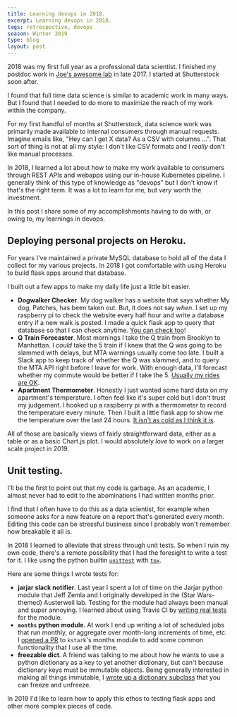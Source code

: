 ```yaml
---
title: Learning devops in 2018.
excerpt: Learning devops in 2018.
tags: retrospective, devops
season: Winter 2019
type: blog
layout: post
---
```


2018 was my first full year as a professional data scientist. I finished my postdoc work in [Joe's awesome lab](http://alab.psych.wisc.edu/) in late 2017. I started at Shutterstock soon after.

I found that full time data science is similar to academic work in many ways. But I found that I needed to do more to maximize the reach of my work within the company.

For my first handful of months at Shutterstock, data science work was primarily made available to internal consumers through manual requests. Imagine emails like, "Hey can I get X data? As a CSV with columns ...". That sort of thing is not at all my style: I don't like CSV formats and I _really_ don't like manual processes.

In 2018, I learned a lot about how to make my work available to consumers through REST APIs and webapps using our in-house Kubernetes pipeline. I generally think of this type of knowledge as "devops" but I don't know if that's the right term. It was a lot to learn for me, but _very_ worth the investment.

In this post I share some of my accomplishments having to do with, or owing to, my learnings in devops.

## Deploying personal projects on Heroku.

For years I've maintained a private MySQL database to hold all of the data I collect for my various projects. In 2018 I got comfortable with using Heroku to build flask apps around that database.

I built out a few apps to make my daily life just a little bit easier.

 - **Dogwalker Checker**. My dog walker has a website that says whether My dog, Patches, has been taken out. But, it does not say _when_. I set up my raspberry pi to check the website every half hour and write a database entry if a new walk is posted. I made a quick flask app to query that database so that I can check anytime. [You can check too](https://dogwalker-checker.herokuapp.com/)!
- **Q Train Forecaster**. Most mornings I take the Q train from Brooklyn to Manhattan. I _could_ take the 5 train if I knew that the Q was going to be slammed with delays, but MTA warnings usually come too late. I built a Slack app to keep track of whether the Q was slammed, and to query the MTA API right before I leave for work. With enough data, I'll forecast whether my commute would be better if I take the 5. [Usually my rides are OK](https://how-was-the-q.herokuapp.com/).
- **Apartment Thermometer**. Honestly I just wanted some hard data on my apartment's temperature. I often feel like it's super cold but I don't trust my judgement. I hooked up a raspberry pi with a thermometer to record the temperature every minute. Then I built a little flask app to show me the temperature over the last 24 hours. [It isn't as cold as I think it is](https://temp-in-nolans-apartment.herokuapp.com/).

All of those are basically views of fairly straightforward data, either as a table or as a basic Chart.js plot. I would absolutely _love_ to work on a larger scale project in 2019.

## Unit testing.

I'll be the first to point out that my code is garbage. As an academic, I almost never had to edit to the abominations I had written months prior.

I find that I often have to do this as a data scientist, for example when someone asks for a new feature on a report that's generated every month. Editing this code can be stressful business since I probably won't remember how breakable it all is.

In 2018 I learned to alleviate that stress through unit tests. So when I ruin my own code, there's a remote possibility that I had the foresight to write a test for it. I like using the python builtin [`unittest`](https://docs.python.org/3/library/unittest.html) with [`tox`](https://tox.readthedocs.io/en/latest/).

Here are some things I wrote tests for:


- **jarjar slack notifier**. Last year I spent a lot of time on the Jarjar python module that Jeff Zemla and I originally developed in the (Star Wars-themed) Austerweil lab. Testing for the module had always been manual and super annoying. I learned about using Travis CI by [writing real tests](https://travis-ci.org/AusterweilLab/jarjar) for the module.
- **`months` python module**. At work I end up writing a lot of scheduled jobs that run monthly, or aggregate over month-long increments of time, etc. I [opened a PR](https://travis-ci.org/kstark/months/builds/429131191) to `kstark`'s months module to add some common functionality that I use all the time.
- **freezable dict**. A friend was talking to me about how he wants to use a python dictionary as a key to yet another dictionary, but can't because dictionary keys must be immutable objects. Being generally interested in making all things immutable, I [wrote up a dictionary subclass](https://travis-ci.org/nolanbconaway/freezable_dict) that you can freeze and unfreeze.

In 2019 I'd like to learn how to apply this ethos to testing flask apps and other more complex pieces of code.
